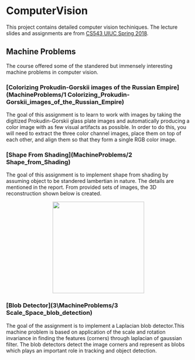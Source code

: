 # ComputerVision

This project contains detailed computer vision techiniques. The lecture slides and assignments are from [CS543 UIUC Spring 2018](http://slazebni.cs.illinois.edu/spring18/).

## Machine Problems

The course offered some of the standered but immensely interesting machine problems in computer vision. 

### [Colorizing Prokudin-Gorskii images of the Russian Empire](MachineProblems/1 Colorizing_Prokudin-Gorskii_images_of_the_Russian_Empire)

The goal of this assignment is to learn to work with images by taking the digitized Prokudin-Gorskii glass plate images and automatically producing a color image with as few visual artifacts as possible. In order to do this, you will need to extract the three color channel images, place them on top of each other, and align them so that they form a single RGB color image.

### [Shape From Shading](MachineProblems/2 Shape_from_Shading)

The goal of this assignment is to implement shape from shading by assuming object to be standered lambertian in nature. The details are mentioned in the report. From provided sets of images, the 3D reconstruction shown below is created.
<p align="center">
  <img width="250" height="250" src="utils/3dFace.gif">
</p>

### [Blob Detector](3\MachineProblems/3 Scale_Space_blob_detection)

The goal of the assignment is to implement a Laplacian blob detector.This machine problem is based on application of the scale and rotation invariance in finding the features (corners) through laplacian of gaussian filter. The blob detectors 
detect the image corners and represent as blobs which plays an important role in tracking and object detection. 
